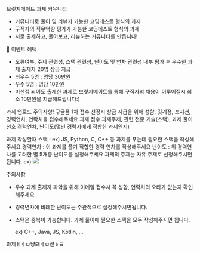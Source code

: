 브릿지메이트 과제 커뮤니티

- 커뮤니티로 풀이 및 리뷰가 가능한 코딩테스트 형식의 과제
- 구직자의 직무역량 평가가 가능한 코딩테스트 형식의 과제
- 서로 출제하고, 풀어보고, 리뷰하는 커뮤니티를 만듭니다!

🎉 이벤트 혜택

- 오류여부, 주제 관련성, 스택 관련성, 난이도 및 연차 관련성 내부 평가 후 우수한 과제 출제자 20명 상금 지급
- 최우수 5명 : 명당 30만원
- 우수 5명 : 명당 10만원
- 미선정 되어도 출제한 과제로 브릿지메이트를 통해 구직자의 채용이 이루어질시 최소 10만원을 지급해드립니다:)


과제 업로드 주의사항!
구글폼 1차 접수
선정시 상금 지급을 위해 성함, 깃계졍, 포지션, 경력연차, 연락처을 접수해주세요
과제 접수
과제주제, 관련 전문 기술(스택), 과제 풀이 선호 경력연차, 난이도(몇년 경력자에게 적합한 과제인지)

과제 작성할때
스택 : ex) JS, Python, C, C++ 등 과제를 푸는데 필요한 스택을 작성해주세요
경력연차 : 이 과제를 풀기 적합한 경력 연차를 작성해주세요
난이도 : 위 경력연차를 고려한 별 5개중 난이도를 설정해주세요
과제의 주제는 자유 주제로 선정해주시면 됩니다. 
ex)
<img src="https://bridgemate.co.kr/uploads/main.png">

주의사항
- 우수 과제 출제자 파악을 위해 이메일 접수시 꼭 성함, 연락처의 오타가 없는지 확인해주세요
- 경력년차에 비례한 난이도는 주관적으로 설정해주시면됩니다.
- 스택은 중복이 가능합니다. 과제 풀이에 필요한 스택을 모두 작성해주시면 됩니다. 

    ex) C++, Java, JS, Kotlin, ...

과제ㅐㅔㅁ냥뢔ㅔㅁ젿ㅎㄹ
